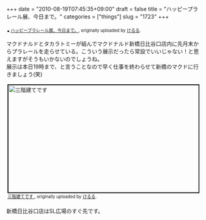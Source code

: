 +++
date = "2010-08-19T07:45:35+09:00"
draft = false
title = "ハッピープラレール展、今日まで。"
categories = ["things"]
slug = "1723"
+++

<div style="text-align: left; padding: 3px;">
<a href="http://www.flickr.com/photos/keruru/4905956860/" title="photo sharing"><img src="http://farm5.static.flickr.com/4097/4905956860_3294cd538d.jpg" style="border: solid 2px #000000;" alt="" /></a>
<span style="font-size: 0.8em; margin-top: 0px;"><a href="http://www.flickr.com/photos/keruru/4905956860/">ハッピープラレール展、今日まで。</a>, originally uploaded by <a href="http://www.flickr.com/people/keruru/">けるる</a>.</span>
</div>
<p>
マクドナルドとタカラトミーが組んでマクドナルド新橋日比谷口店内に先月末からプラレールを走らせている。こういう展示だったら常設でいいじゃない！と思えますがそうもいかないのでしょうね。<br />
展示は本日19時まで、と言うことなので早く仕事を終わらせて新橋のマクドに行きましょう(笑)<br />

<div style="text-align: left; padding: 3px;">
<a href="http://www.flickr.com/photos/keruru/4905451263/" title="三階建てです by けるる, on Flickr"><img src="http://farm5.static.flickr.com/4096/4905451263_471108a07e.jpg" width="500" height="281" alt="三階建てです" style="border: solid 2px #000000;" /></a>
<span style="font-size: 0.8em; margin-top: 0px;"><a href="http://www.flickr.com/photos/keruru/4905451263/">三階建てです </a>, originally uploaded by <a href="http://www.flickr.com/people/keruru/">けるる</a>.</span>
</div>

<br />
新橋日比谷口店はSL広場のすぐ先です。
</p>
